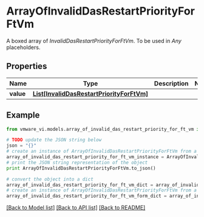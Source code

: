 # ArrayOfInvalidDasRestartPriorityForFtVm

A boxed array of *InvalidDasRestartPriorityForFtVm*. To be used in *Any* placeholders. 

## Properties
Name | Type | Description | Notes
------------ | ------------- | ------------- | -------------
**value** | [**List[InvalidDasRestartPriorityForFtVm]**](InvalidDasRestartPriorityForFtVm.md) |  | 

## Example

```python
from vmware_vi.models.array_of_invalid_das_restart_priority_for_ft_vm import ArrayOfInvalidDasRestartPriorityForFtVm

# TODO update the JSON string below
json = "{}"
# create an instance of ArrayOfInvalidDasRestartPriorityForFtVm from a JSON string
array_of_invalid_das_restart_priority_for_ft_vm_instance = ArrayOfInvalidDasRestartPriorityForFtVm.from_json(json)
# print the JSON string representation of the object
print ArrayOfInvalidDasRestartPriorityForFtVm.to_json()

# convert the object into a dict
array_of_invalid_das_restart_priority_for_ft_vm_dict = array_of_invalid_das_restart_priority_for_ft_vm_instance.to_dict()
# create an instance of ArrayOfInvalidDasRestartPriorityForFtVm from a dict
array_of_invalid_das_restart_priority_for_ft_vm_form_dict = array_of_invalid_das_restart_priority_for_ft_vm.from_dict(array_of_invalid_das_restart_priority_for_ft_vm_dict)
```
[[Back to Model list]](../README.md#documentation-for-models) [[Back to API list]](../README.md#documentation-for-api-endpoints) [[Back to README]](../README.md)


